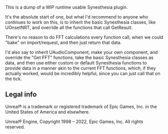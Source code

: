 This is a dump of a WIP runtime usable Synesthesia plugin.

It's the absolute start of one, but what I'd recommend to anyone who continues to work on this, 
is to inherit the basic Synesthesia classes, like UOnsetNRT, and override all the functions that call GetResult.

There's no reason to do FFT calculations every function call, when we could "bake" on import/request, and then just return that data.

I'd also say to inherit UAudioComponent, make your own component, and override the "Get FFT" functions, take the basic Synesthesia classes as data,
and then use either custom or default Synesthesia functions to provide data in a manner akin to the current FFT functions,
which, if they actually worked, would be incredibly helpful, since you can just call that on the tick.

## Legal info

Unreal® is a trademark or registered trademark of Epic Games, Inc. in the United States of America and elsewhere.

Unreal® Engine, Copyright 1998 – 2022, Epic Games, Inc. All rights reserved.
